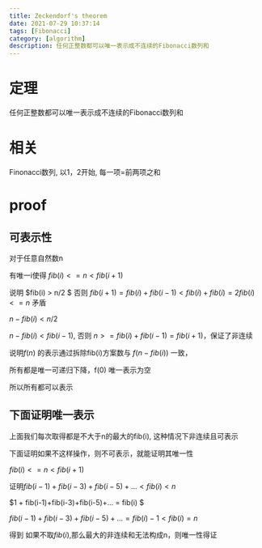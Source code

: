 ```yaml
---
title: Zeckendorf's theorem
date: 2021-07-29 10:37:14
tags: [Fibonacci]
category: [algorithm]
description: 任何正整数都可以唯一表示成不连续的Fibonacci数列和
---
```


# 定理

任何正整数都可以唯一表示成不连续的Fibonacci数列和

# 相关

Finonacci数列, 以1，2开始, 每一项=前两项之和

# proof

## 可表示性

对于任意自然数n

有唯一i使得 $fib(i) <= n < fib(i+1)$

说明 $fib(i) > n/2 $ 否则 $fib(i+1) = fib(i)+fib(i-1) < fib(i)+fib(i) = 2fib(i) <= n$ 矛盾

$n-fib(i) < n/2$

$n-fib(i) < fib(i-1)$, 否则 $n >= fib(i)+fib(i-1) = fib(i+1)$，保证了非连续

说明$f(n)$ 的表示通过拆除fib(i)方案数与 $f(n-fib(i))$ 一致，

所有都是唯一可递归下降，f(0) 唯一表示为空

所以所有都可以表示

## 下面证明唯一表示

上面我们每次取得都是不大于n的最大的fib(i), 这种情况下非连续且可表示

下面证明如果不这样操作，则不可表示，就能证明其唯一性

$fib(i) <= n < fib(i+1)$

证明$fib(i-1)+fib(i-3)+fib(i-5)+... < fib(i) < n$


$1 + fib(i-1)+fib(i-3)+fib(i-5)+... = fib(i) $

$fib(i-1)+fib(i-3)+fib(i-5)+... = fib(i) - 1 < fib(i) = n$

得到 如果不取$fib(i)$,那么最大的非连续和无法构成n，则唯一性得证

